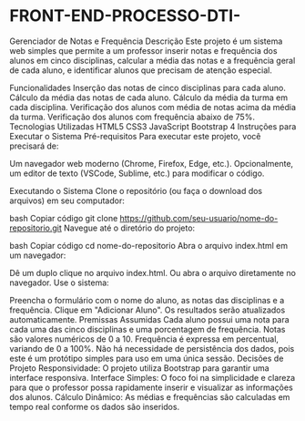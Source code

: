 # FRONT-END-PROCESSO-DTI-
Gerenciador de Notas e Frequência
Descrição
Este projeto é um sistema web simples que permite a um professor inserir notas e frequência dos alunos em cinco disciplinas, calcular a média das notas e a frequência geral de cada aluno, e identificar alunos que precisam de atenção especial.

Funcionalidades
Inserção das notas de cinco disciplinas para cada aluno.
Cálculo da média das notas de cada aluno.
Cálculo da média da turma em cada disciplina.
Verificação dos alunos com média de notas acima da média da turma.
Verificação dos alunos com frequência abaixo de 75%.
Tecnologias Utilizadas
HTML5
CSS3
JavaScript
Bootstrap 4
Instruções para Executar o Sistema
Pré-requisitos
Para executar este projeto, você precisará de:

Um navegador web moderno (Chrome, Firefox, Edge, etc.).
Opcionalmente, um editor de texto (VSCode, Sublime, etc.) para modificar o código.

Executando o Sistema
Clone o repositório (ou faça o download dos arquivos) em seu computador:

bash
Copiar código
git clone https://github.com/seu-usuario/nome-do-repositorio.git
Navegue até o diretório do projeto:

bash
Copiar código
cd nome-do-repositorio
Abra o arquivo index.html em um navegador:

Dê um duplo clique no arquivo index.html.
Ou abra o arquivo diretamente no navegador.
Use o sistema:

Preencha o formulário com o nome do aluno, as notas das disciplinas e a frequência.
Clique em "Adicionar Aluno".
Os resultados serão atualizados automaticamente.
Premissas Assumidas
Cada aluno possui uma nota para cada uma das cinco disciplinas e uma porcentagem de frequência.
Notas são valores numéricos de 0 a 10.
Frequência é expressa em percentual, variando de 0 a 100%.
Não há necessidade de persistência dos dados, pois este é um protótipo simples para uso em uma única sessão.
Decisões de Projeto
Responsividade: O projeto utiliza Bootstrap para garantir uma interface responsiva.
Interface Simples: O foco foi na simplicidade e clareza para que o professor possa rapidamente inserir e visualizar as informações dos alunos.
Cálculo Dinâmico: As médias e frequências são calculadas em tempo real conforme os dados são inseridos.
